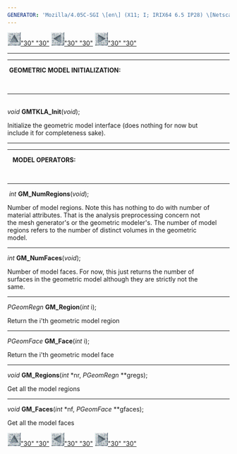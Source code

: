 ```yaml
---
GENERATOR: 'Mozilla/4.05C-SGI \[en\] (X11; I; IRIX64 6.5 IP28) \[Netscape\]'
---
```


[![](../images/arrow2.gif)"30"
"30"](mstkla.md#GMTKLA_Init) [![](../images/arrow3.gif)"30"
"30"](GenRegion.md) [![](../images/arrow4.gif)"30"
"30"](GeomEntity.md)

------------------------------------------------------------------------

------------------------------------------------------------------------

 **GEOMETRIC MODEL INITIALIZATION:**

 

------------------------------------------------------------------------

\
*void* **GMTKLA\_Init**(*void*);

Initialize the geometric model interface (does nothing for now but\
include it for completeness sake).

------------------------------------------------------------------------

------------------------------------------------------------------------

   **MODEL OPERATORS:**

 

------------------------------------------------------------------------

 *int* **GM\_NumRegions**(*void*);

Number of model regions. Note this has nothing to do with number of\
material attributes. That is the analysis preprocessing concern not\
the mesh generator's or the geometric modeler's. The number of model\
regions refers to the number of distinct volumes in the geometric\
model.

------------------------------------------------------------------------

*int* **GM\_NumFaces**(*void*);

Number of model faces. For now, this just returns the number of\
surfaces in the geometric model although they are strictly not the\
same.

------------------------------------------------------------------------

*PGeomRegn* **GM\_Region**(*int* i);

Return the i'th geometric model region

------------------------------------------------------------------------

*PGeomFace* **GM\_Face**(*int* i);

Return the i'th geometric model face

------------------------------------------------------------------------

*void* **GM\_Regions**(*int* \*nr, *PGeomRegn* \*\*gregs);

Get all the model regions

------------------------------------------------------------------------

*void* **GM\_Faces**(*int* \*nf, *PGeomFace* \*\*gfaces);

Get all the model faces

[![](../images/arrow2.gif)"30"
"30"](mstkla.md#GMTKLA_Init) [![](../images/arrow3.gif)"30"
"30"](GenRegion.md) [![](../images/arrow4.gif)"30"
"30"](GeomEntity.md)
